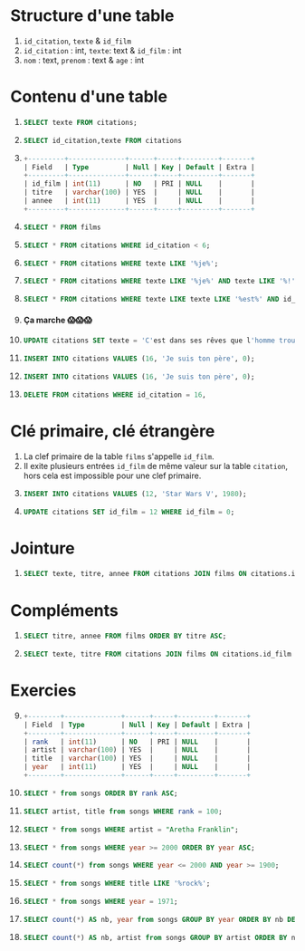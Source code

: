# Structure d'une table

1. `id_citation`,  `texte` & `id_film`
2. `id_citation` : int,  `texte`: text & `id_film` : int
3.  `nom` : text, `prenom` : text & `age` : int

# Contenu d'une table

1. ```sql
   SELECT texte FROM citations;
   ```
2. ```sql
   SELECT id_citation,texte FROM citations
   ```
3. ```sql
   +---------+--------------+------+-----+---------+-------+
   | Field   | Type         | Null | Key | Default | Extra |
   +---------+--------------+------+-----+---------+-------+
   | id_film | int(11)      | NO   | PRI | NULL    |       |
   | titre   | varchar(100) | YES  |     | NULL    |       |
   | annee   | int(11)      | YES  |     | NULL    |       |
   +---------+--------------+------+-----+---------+-------+
   ```
4. ```sql
   SELECT * FROM films
   ```
5. ```sql
   SELECT * FROM citations WHERE id_citation < 6;
   ```
6. ```sql
   SELECT * FROM citations WHERE texte LIKE '%je%';
   ```
7. ```sql
   SELECT * FROM citations WHERE texte LIKE '%je%' AND texte LIKE '%!';
   ```
8. ```sql
   SELECT * FROM citations WHERE texte LIKE texte LIKE '%est%' AND id_citation < 11;
   ```
9. #### Ça marche 😱😱😱
10. ```sql
    UPDATE citations SET texte = 'C'est dans ses rêves que l'homme trouve la liberté, cela fut, est, et restera la vérité.' WHERE id_citation = 5;
    ```
11. ```sql
    INSERT INTO citations VALUES (16, 'Je suis ton père', 0);
    ```
12. ```sql
    INSERT INTO citations VALUES (16, 'Je suis ton père', 0);
    ```
13. ```sql
    DELETE FROM citations WHERE id_citation = 16,
    ```

# Clé primaire, clé étrangère

1. La clef primaire de la table `films` s'appelle `id_film`.
2. Il exite plusieurs entrées `id_film` de même valeur sur la table `citation`, hors cela est impossible pour une clef primaire.
3. ```sql
   INSERT INTO citations VALUES (12, 'Star Wars V', 1980);
   ```
4. ```sql
   UPDATE citations SET id_film = 12 WHERE id_film = 0;
   ```

# Jointure

1. ```sql
   SELECT texte, titre, annee FROM citations JOIN films ON citations.id_film = films.id_film  WHERE films.annee < 2000;
   ```

# Compléments

1. ```sql
   SELECT titre, annee FROM films ORDER BY titre ASC;
   ```
2. ```sql
   SELECT texte, titre FROM citations JOIN films ON citations.id_film = films.id_film ORDER BY films.annee ASC;
   ```

# Exercies

9. ```sql
   +--------+--------------+------+-----+---------+-------+
   | Field  | Type         | Null | Key | Default | Extra |
   +--------+--------------+------+-----+---------+-------+
   | rank   | int(11)      | NO   | PRI | NULL    |       |
   | artist | varchar(100) | YES  |     | NULL    |       |
   | title  | varchar(100) | YES  |     | NULL    |       |
   | year   | int(11)      | YES  |     | NULL    |       |
   +--------+--------------+------+-----+---------+-------+
   ```
10. ```sql
    SELECT * from songs ORDER BY rank ASC;
    ```

11. ```sql
    SELECT artist, title from songs WHERE rank = 100;
    ```

12. ```sql
    SELECT * from songs WHERE artist = "Aretha Franklin";
    ```

13. ```sql
    SELECT * from songs WHERE year >= 2000 ORDER BY year ASC;
    ```

14. ```sql
    SELECT count(*) from songs WHERE year <= 2000 AND year >= 1900;
    ```

15. ```sql
    SELECT * from songs WHERE title LIKE '%rock%';
    ```

16. ```sql
    SELECT * from songs WHERE year = 1971;
    ```

17. ```sql
    SELECT count(*) AS nb, year from songs GROUP BY year ORDER BY nb DESC;
    ```

18. ```sql
    SELECT count(*) AS nb, artist from songs GROUP BY artist ORDER BY nb DESC;
    ```
